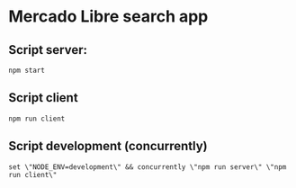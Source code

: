 # Mercado Libre search app

## Script server:

`npm start`

## Script client

`npm run client`

## Script development (concurrently)

`set \"NODE_ENV=development\" && concurrently \"npm run server\" \"npm run client\"`
